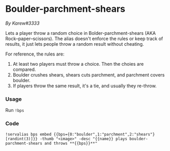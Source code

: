 # Boulder-parchment-shears
*By Karew#3333*

Lets a player throw a random choice in Bolder-parchment-shears (AKA Rock–paper–scissors). The alias doesn't enforce the rules or keep track of results, it just lets people throw a random result without cheating.

For reference, the rules are:

1. At least two players must throw a choice. Then the choies are compared.
2. Boulder crushes shears, shears cuts parchment, and parchment covers boulder.
3. If players throw the same result, it's a tie, and usually they re-throw.

### Usage

Run `!bps`

### Code

```GN
!servalias bps embed {{bps={0:"boulder",1:"parchment",2:"shears"}[randint(3)]}} -thumb "<image>" -desc "{{name}} plays boulder-parchment-shears and throws **{{bps}}**"
```
